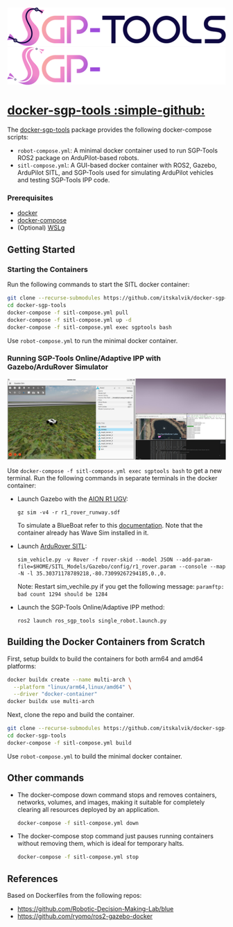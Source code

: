 ![Image title](assets/SGP-Tools.png#only-light)
![Image title](assets/logo_dark.png#only-dark)

# [docker-sgp-tools :simple-github:](https://github.com/itskalvik/docker-sgp-tools)
The [docker-sgp-tools](https://github.com/itskalvik/docker-sgp-tools) package provides the following docker-compose scripts:

* ```robot-compose.yml```: A minimal docker container used to run SGP-Tools ROS2 package on ArduPilot-based robots.
* ```sitl-compose.yml```: A GUI-based docker container with ROS2, Gazebo, ArduPilot SITL, and SGP-Tools used for simulating ArduPilot vehicles and testing SGP-Tools IPP code. 

### Prerequisites

* [docker](https://docs.docker.com/engine/install/)
* [docker-compose](https://docs.docker.com/compose/install/)
* (Optional) [WSLg](https://learn.microsoft.com/en-us/windows/wsl/tutorials/gui-apps)

## Getting Started 
### Starting the Containers

Run the following commands to start the SITL docker container:

```bash
git clone --recurse-submodules https://github.com/itskalvik/docker-sgp-tools.git
cd docker-sgp-tools
docker-compose -f sitl-compose.yml pull
docker-compose -f sitl-compose.yml up -d
docker-compose -f sitl-compose.yml exec sgptools bash
```

Use ```robot-compose.yml``` to run the minimal docker container. 

### Running SGP-Tools Online/Adaptive IPP with Gazebo/ArduRover Simulator

<div style="text-align:left">
<img width="1000" src="assets/ros_demo.png">
</a></p>
</div>

Use ```docker-compose -f sitl-compose.yml exec sgptools bash``` to get a new terminal. Run the following commands in separate terminals in the docker container:

- Launch Gazebo with the [AION R1 UGV](https://github.com/ArduPilot/SITL_Models/blob/master/Gazebo/docs/AionR1.md):
    ```
    gz sim -v4 -r r1_rover_runway.sdf
    ```
    To simulate a BlueBoat refer to this [documentation](https://github.com/ArduPilot/SITL_Models/blob/master/Gazebo/docs/BlueBoat.md). Note that the container already has Wave Sim installed in it.

- Launch [ArduRover SITL](https://ardupilot.org/dev/docs/sitl-simulator-software-in-the-loop.html):
    ```
    sim_vehicle.py -v Rover -f rover-skid --model JSON --add-param-file=$HOME/SITL_Models/Gazebo/config/r1_rover.param --console --map -N -l 35.30371178789218,-80.73099267294185,0.,0.
    ```
    Note: Restart sim_vechile.py if you get the following message: ```paramftp: bad count 1294 should be 1284```

- Launch the SGP-Tools Online/Adaptive IPP method:
    ```
    ros2 launch ros_sgp_tools single_robot.launch.py
    ```

## Building the Docker Containers from Scratch

First, setup buildx to build the containers for both arm64 and amd64 platforms: 
```bash
docker buildx create --name multi-arch \
  --platform "linux/arm64,linux/amd64" \
  --driver "docker-container"
docker buildx use multi-arch
```

Next, clone the repo and build the container. 
```bash
git clone --recurse-submodules https://github.com/itskalvik/docker-sgp-tools.git
cd docker-sgp-tools
docker-compose -f sitl-compose.yml build 
```

Use ```robot-compose.yml``` to build the minimal docker container.

## Other commands

- The docker-compose down command stops and removes containers, networks, volumes, and images, making it suitable for completely clearing all resources deployed by an application.

    ```bash
    docker-compose -f sitl-compose.yml down
    ```

- The docker-compose stop command just pauses running containers without removing them, which is ideal for temporary halts.

    ```bash
    docker-compose -f sitl-compose.yml stop
    ```

## References
Based on Dockerfiles from the following repos:

- https://github.com/Robotic-Decision-Making-Lab/blue
- https://github.com/ryomo/ros2-gazebo-docker
